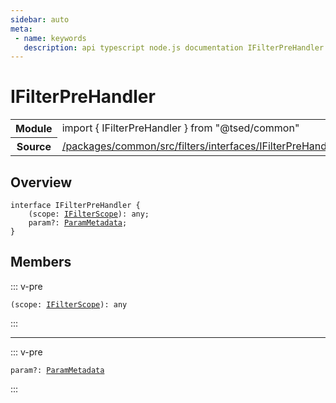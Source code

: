 ```yaml
---
sidebar: auto
meta:
 - name: keywords
   description: api typescript node.js documentation IFilterPreHandler interface
---
```

# IFilterPreHandler <Badge text="Interface" type="interface"/>
<!-- Summary -->
<section class="symbol-info"><table class="is-full-width"><tbody><tr><th>Module</th><td><div class="lang-typescript"><span class="token keyword">import</span> { IFilterPreHandler }&nbsp;<span class="token keyword">from</span>&nbsp;<span class="token string">"@tsed/common"</span></div></td></tr><tr><th>Source</th><td><a href="https://github.com/TypedProject/ts-express-decorators/blob/v5.18.0/packages/common/src/filters/interfaces/IFilterPreHandler.ts#L0-L0">/packages/common/src/filters/interfaces/IFilterPreHandler.ts</a></td></tr></tbody></table></section>

<!-- Overview -->
## Overview


<pre><code class="typescript-lang "><span class="token keyword">interface</span> IFilterPreHandler <span class="token punctuation">{</span>
    <span class="token punctuation">(</span>scope<span class="token punctuation">:</span> <a href="/api/common/filters/interfaces/IFilterScope.html"><span class="token">IFilterScope</span></a><span class="token punctuation">)</span><span class="token punctuation">:</span> <span class="token keyword">any</span><span class="token punctuation">;</span>
    param?<span class="token punctuation">:</span> <a href="/api/common/filters/class/ParamMetadata.html"><span class="token">ParamMetadata</span></a><span class="token punctuation">;</span>
<span class="token punctuation">}</span></code></pre>



<!-- Members -->




## Members


::: v-pre

<div class="method-overview">
<pre><code class="typescript-lang "><span class="token punctuation">(</span>scope<span class="token punctuation">:</span> <a href="/api/common/filters/interfaces/IFilterScope.html"><span class="token">IFilterScope</span></a><span class="token punctuation">)</span><span class="token punctuation">:</span> <span class="token keyword">any</span></code></pre>

</div>



:::



***



::: v-pre

<div class="method-overview">
<pre><code class="typescript-lang ">param?<span class="token punctuation">:</span> <a href="/api/common/filters/class/ParamMetadata.html"><span class="token">ParamMetadata</span></a></code></pre>

</div>



:::